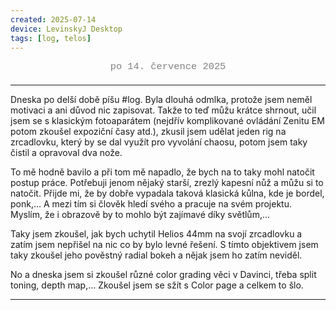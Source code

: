 ```yaml
---
created: 2025-07-14
device: LevinskyJ Desktop
tags: [log, telos]
---
```


<div style="text-align: center; color: gray; font-size: 1.1em; margin-bottom: 20px; font-family: Courier New">
  po 14. července 2025
</div>

---

Dneska po delší době píšu #log. Byla dlouhá odmlka, protože jsem neměl motivaci a ani důvod nic zapisovat. Takže to teď můžu krátce shrnout, učil jsem se s klasickým fotoaparátem (nejdřív komplikované ovládání Zenitu EM potom zkoušel expoziční časy atd.), zkusil jsem udělat jeden rig na zrcadlovku, který by se dal využít pro vyvolání chaosu, potom jsem taky čistil a opravoval dva nože. 

To mě hodně bavilo a při tom mě napadlo, že bych na to taky mohl natočit postup práce. Potřebuji jenom nějaký starší, zrezlý kapesní nůž a můžu si to natočit. Přijde mi, že by dobře vypadala taková klasická kůlna, kde je bordel, ponk,... A  mezi tím si člověk hledí svého a pracuje na svém projektu. Myslím, že i obrazově by to mohlo být zajímavé díky světlům,...

Taky jsem zkoušel, jak bych uchytil Helios 44mm na svojí zrcadlovku a zatím jsem nepřišel na nic co by bylo levné řešení. S tímto objektivem jsem taky zkoušel jeho pověstný radial bokeh a nějak jsem ho zatím neviděl.

No a dneska jsem si zkoušel různé color grading věci v Davinci, třeba split toning, depth map,... Zkoušel jsem se sžít s Color page a celkem to šlo.

---
